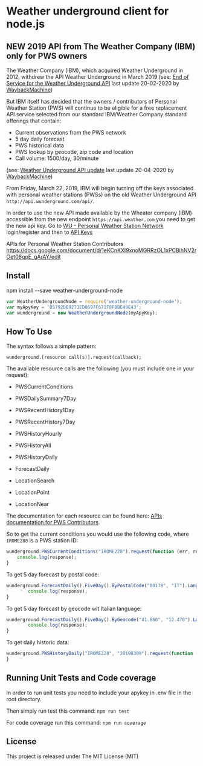 # Weather underground client for node.js
## NEW 2019 API from The Weather Company (IBM) only for PWS owners

The Weather Company (IBM), which acquired Weather Underground in 2012, withdrew the API Weather Underground in March 2019 (see: [End of Service for the Weather Underground API](https://web.archive.org/web/20200220003108/https://apicommunity.wunderground.com/weatherapi/topics/end-of-service-for-the-weather-underground-api) last update 20-02-2020 by [WaybackMachine](https://web.archive.org/))

But IBM itself has decided that the owners / contributors of Personal Weather Station (PWS) will continue to be eligible for a free replacement API service selected from our standard IBM/Weather Company standard offerings that contain:
 
- Current observations from the PWS network
- 5 day daily forecast
- PWS historical data
- PWS lookup by geocode, zip code and location
- Call volume: 1500/day, 30/minute

(see: [Weather Underground API update](https://web.archive.org/web/20190420102857/https://apicommunity.wunderground.com/weatherapi/topics/weather-underground-api-update) last update 20-04-2020 by [WaybackMachine](https://web.archive.org/))

From Friday, March 22, 2019, IBM  will begin turning off the keys associated with personal weather stations (PWSs) on the old Weather Underground API `http://api.wunderground.com/api/`.

In order to use the new API made available by the Wheater company (IBM) accessible from the new endpoint `https://api.weather.com` you need to get the new api key. Go to [WU - Personal Weather Station Network](https://www.wunderground.com/pws/overview) login/register and then to [API Keys](https://www.wunderground.com/member/api-keys)

APIs for Personal Weather Station Contributors
https://docs.google.com/document/d/1eKCnKXI9xnoMGRRzOL1xPCBihNV2rOet08qpE_gArAY/edit


## Install
npm install --save weather-underground-node

```js
var WeatherUndergroundNode = require('weather-underground-node');
var myApyKey = 'B5792DB9271ED8697F671F8FBBE49E43';
var wunderground = new WeatherUndergroundNode(myApyKey);
```

## How To Use
The syntax follows a simple pattern:
    
    wunderground.[resource call(s)].request(callback);
    
The available resource calls are the following (you must include one in your request):

- PWSCurrentConditions
- PWSDailySummary7Day
- PWSRecentHistory1Day
- PWSRecentHistory7Day

- PWSHistoryHourly
- PWSHistoryAll
- PWSHistoryDaily

- ForecastDaily

- LocationSearch
- LocationPoint
- LocationNear

The documentation for each resource can be found here: [APIs documentation for PWS Contributors](https://docs.google.com/document/d/1eKCnKXI9xnoMGRRzOL1xPCBihNV2rOet08qpE_gArAY/edit).

So to get the current conditions you would use the following code, where `IROME288` is a PWS station ID:

```js
wunderground.PWSCurrentConditions("IROME228").request(function (err, response) {
    console.log(response);
}
```

To get 5 day forecast by postal code:

```js
wunderground.ForecastDaily().FiveDay().ByPostalCode("00178", "IT").Language("en-EN").request(function (err, response) {
        console.log(response);
}
```

To get 5 day forecast by geocode wit Italian language:

```js
wunderground.ForecastDaily().FiveDay().ByGeocode("41.860", "12.470").Language("it-IT").request(function (err, response) {(function (err, response) {
        console.log(response);
}
```
To get daily historic data:

```js
wunderground.PWSHistoryDaily("IROME228", "20190309").request(function (err, response) {                 console.log(response);
}
```

## Running Unit Tests and Code coverage

In order to run unit tests you need to include your apykey in .env file in the root directory.

Then simply run test this command: ```npm run test```

For code coverage run this command: ```npm run coverage```

## License
This project is released under The MIT License (MIT)
